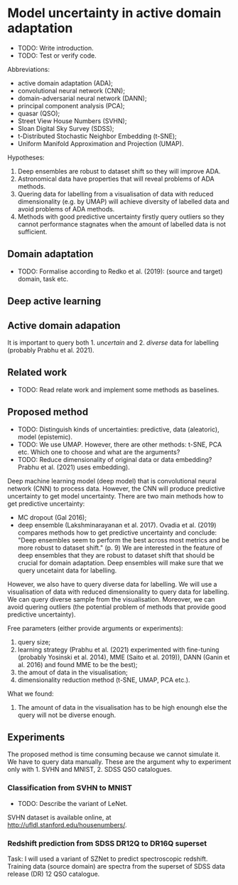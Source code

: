 # Model uncertainty in active domain adaptation

- TODO: Write introduction.
- TODO: Test or verify code.

Abbreviations:
- active domain adaptation (ADA);
- convolutional neural network (CNN);
- domain-adversarial neural network (DANN);
- principal component analysis (PCA);
- quasar (QSO);
- Street View House Numbers (SVHN);
- Sloan Digital Sky Survey (SDSS);
- t-Distributed Stochastic Neighbor Embedding (t-SNE);
- Uniform Manifold Approximation and Projection (UMAP).

Hypotheses:
1. Deep ensembles are robust to dataset shift so they will improve ADA.
1. Astronomical data have properties that will reveal problems of ADA methods.
1. Quering data for labelling from a visualisation of data with reduced dimensionality (e.g. by UMAP) will achieve diversity of labelled data and avoid problems of ADA methods.
1. Methods with good predictive uncertainty firstly query outliers so they cannot performance stagnates when the amount of labelled data is not sufficient. 

## Domain adaptation

- TODO: Formalise according to Redko et al. (2019): (source and target) domain, task etc.

## Deep active learning

## Active domain adapation

It is important to query both 1. *uncertain* and 2. *diverse* data for labelling (probably Prabhu et al. 2021).

## Related work

- TODO: Read relate work and implement some methods as baselines.

## Proposed method

- TODO: Distinguish kinds of uncertainties: predictive, data (aleatoric), model (epistemic).
- TODO: We use UMAP. However, there are other methods: t-SNE, PCA etc. Which one to choose and what are the arguments?
- TODO: Reduce dimensionality of original data or data embedding? Prabhu et al. (2021) uses embedding).

Deep machine learning model (deep model) that is convolutional neural network (CNN) to process data.
However, the CNN will produce predictive uncertainty to get model uncertainty.
There are two main methods how to get predictive uncertainty:
- MC dropout (Gal 2016);
- deep ensemble (Lakshminarayanan et al. 2017).
Ovadia et al. (2019) compares methods how to get predictive uncertainty and conclude:
"Deep ensembles seem to perform the best across most metrics and be more robust to dataset shift." (p. 9)
We are interested in the feature of deep ensembles that they are robust to dataset shift that should be crucial for domain adaptation.
Deep ensembles will make sure that we query uncetaint data for labelling.

However, we also have to query diverse data for labelling.
We will use a visualisation of data with reduced dimensionality to query data for labelling.
We can query diverse sample from the visualisation.
Moreover, we can avoid quering outliers (the potential problem of methods that provide good predictive uncertainty).

Free parameters (either provide arguments or experiments):
1. query size;
1. learning strategy (Prabhu et al. (2021) experimented with fine-tuning (probably Yosinski et al. 2014), MME (Saito et al. 2019)), DANN (Ganin et al. 2016) and found MME to be the best);
1. the amout of data in the visualisation;
1. dimensionality reduction method (t-SNE, UMAP, PCA etc.).

What we found:
1. The amount of data in the visualisation has to be high enoungh else the query will not be diverse enough.

## Experiments

The proposed method is time consuming because we cannot simulate it.
We have to query data manually.
These are the argument why to experiment only with 1. SVHN and MNIST, 2. SDSS QSO catalogues.

### Classification from SVHN to MNIST

- TODO: Describe the variant of LeNet.

SVHN dataset is available online, at http://ufldl.stanford.edu/housenumbers/.

### Redshift prediction from SDSS DR12Q to DR16Q superset

Task:
I will used a variant of SZNet to predict spectroscopic redshift.
Training data (source domain) are spectra from the superset of SDSS data release (DR) 12 QSO catalogue.
